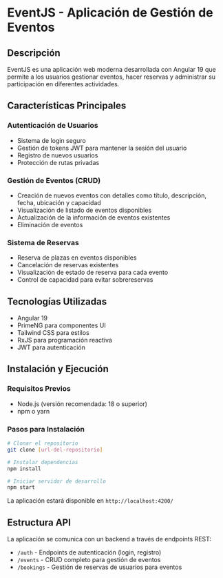 # EventJS - Aplicación de Gestión de Eventos

## Descripción
EventJS es una aplicación web moderna desarrollada con Angular 19 que permite a los usuarios gestionar eventos, hacer reservas y administrar su participación en diferentes actividades.

## Características Principales

### Autenticación de Usuarios
- Sistema de login seguro
- Gestión de tokens JWT para mantener la sesión del usuario
- Registro de nuevos usuarios
- Protección de rutas privadas

### Gestión de Eventos (CRUD)
- Creación de nuevos eventos con detalles como título, descripción, fecha, ubicación y capacidad
- Visualización de listado de eventos disponibles
- Actualización de la información de eventos existentes
- Eliminación de eventos

### Sistema de Reservas
- Reserva de plazas en eventos disponibles
- Cancelación de reservas existentes
- Visualización de estado de reserva para cada evento
- Control de capacidad para evitar sobrereservas

## Tecnologías Utilizadas
- Angular 19
- PrimeNG para componentes UI
- Tailwind CSS para estilos
- RxJS para programación reactiva
- JWT para autenticación

## Instalación y Ejecución

### Requisitos Previos
- Node.js (versión recomendada: 18 o superior)
- npm o yarn

### Pasos para Instalación
```bash
# Clonar el repositorio
git clone [url-del-repositorio]

# Instalar dependencias
npm install

# Iniciar servidor de desarrollo
npm start
```

La aplicación estará disponible en `http://localhost:4200/`

## Estructura API
La aplicación se comunica con un backend a través de endpoints REST:

- `/auth` - Endpoints de autenticación (login, registro)
- `/events` - CRUD completo para gestión de eventos
- `/bookings` - Gestión de reservas de usuarios para eventos
